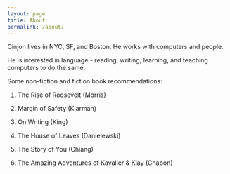 ```yaml
---
layout: page
title: About
permalink: /about/
---
```


Cinjon lives in NYC, SF, and Boston. He works with computers and people.

He is interested in language - reading, writing, learning, and teaching computers to do the same.

Some non-fiction and fiction book recommendations:

1. The Rise of Roosevelt (Morris)
2. Margin of Safety (Klarman)
3. On Writing (King)

1. The House of Leaves (Danielewski)
2. The Story of You (Chiang)
3. The Amazing Adventures of Kavalier & Klay (Chabon)
